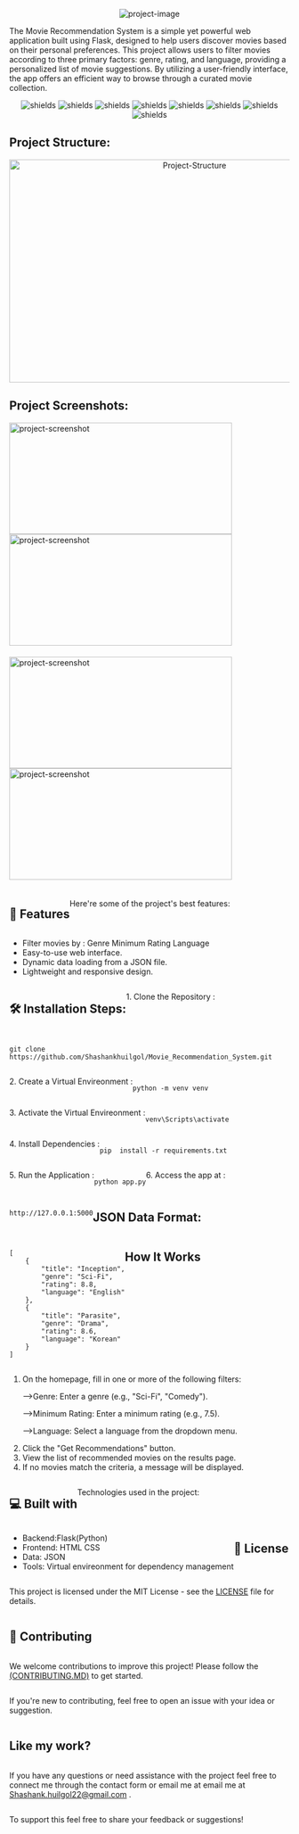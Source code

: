 <p align="center"><img src="https://miro.medium.com/v2/resize:fit:1400/format:webp/1*CPTuuElLrHrLNHslCCQNVw.jpeg" alt="project-image"></p>

<p id="description">The Movie Recommendation System is a simple yet powerful web application built using Flask, designed to help users discover movies based on their personal preferences. This project allows users to filter movies according to three primary factors: genre, rating, and language, providing a personalized list of movie suggestions. By utilizing a user-friendly interface, the app offers an efficient way to browse through a curated movie collection.</p>

<p align="center"><img src="https://img.shields.io/badge/Flask-2.0%2B-green" alt="shields">
  <img src="https://img.shields.io/badge/Python-3.8%2B-blue" alt="shields">
  <img src="https://img.shields.io/badge/HTML-5-orange" alt="shields">
  <img src="https://img.shields.io/badge/CSS-3-yellow" alt="shields">
  <img src="https://img.shields.io/badge/Build-Passing-brightgreen" alt="shields">
  <img src="https://img.shields.io/badge/Code_Quality-A-success" alt="shields">
  <img src="https://img.shields.io/github/last-commit/Shashankhuilgol/Movie_Recommender" alt="shields">
  <img src="https://img.shields.io/badge/license-MIT-blue" alt="shields"></p>

<h2 align="" id="title">Project Structure:</h2>

<p align="center"><img src="https://media-hosting.imagekit.io//7ef3a79d76a74fc8/Screenshot%202025-01-09%20192648.png?Expires=1831039036&Key-Pair-Id=K2ZIVPTIP2VGHC&Signature=LeM1GxVpLJm3HXuBjx5C0ypbzZ3jAwGRj7hMlDCNOmWKnQxXCXjiSpSUaENd0hTtxVMBfCb-BcKxN~o-jZ~qydBzoLLa6u-HZ1vu0YEam-Pz4FjFAkk3vIg3230h4QUd2R~~AyyRHmssNV0dRWMENw34fUzwozIPM6hfNgJFlRjS5Ae6tFyIsY9Gc5~e7RLEqG91dlnSzh6LpGUU3Od4Jo6gXJPzzUNd8vRkT0S-QJx-OOQmBV6m1Xz~7jpT4jqU-Dq~InmDbmPEock7Ycz~5X7yIJUVMD7YDZYzhnGDOzj3voIDuUidXaUJNbC3Q4rmAy3Igk365YrRIbTDGGhnwA__" alt="Project-Structure" class = "center" width="650" height="400/"></p>


  

<h2>Project Screenshots:</h2>
<div style = "display: flex; flex-wrap: wrap;">

<div style = "display: flex; flex-direction: column; margin-right: 20px; margin-bottom:20px;">
    <img src="https://media-hosting.imagekit.io//c107f3746fb3456c/Screenshot%202025-01-09%20190928.png?Expires=1831038328&amp;Key-Pair-Id=K2ZIVPTIP2VGHC&amp;Signature=WLNvjpOZEHU-z1UBmPvq89DO30DhZcb6rJQg8DA49SLbxxpMA1GTY04CYf3FvoIpFgHr9NgujPSWQzwO0mH4OHrmrDEKJum9F6tEpZxkGYTaZ33DqRSckVIVXjj3U6plApU8cdia3iPZmuDmw~IDGiwPX6io7S7YjdPd98MyWnQStg076mL6eT4agN8j7WhU3JVUz6fZXoZ2qE5m~7p-Acr2X9jUPCR3MUoy3T5LfvqalkLQNgdnBJCnUhI8ChOn~fGTYliGn0EO~BggimFel-U1KI82nmnzKuD6b39XbNYZd6vuzqx67aqSR8qn27F24qb0q0eZl-B-t5jvOdZE7w__" alt="project-screenshot" width="400" height="200/">

  <img src="https://media-hosting.imagekit.io//6642bfa1cca64413/Screenshot%202025-01-09%20191112.png?Expires=1831038317&amp;Key-Pair-Id=K2ZIVPTIP2VGHC&amp;Signature=XKVzSRQGywjN75BzpmNsW8sDoLjf2I2qLJsI9cmuNIgoxGlb4tTsG19SNKtMXCe~BObawxGh1nl-lLMSndzsLQIshJwHzeQfPTW7om0azecv3eeWPmO8oCK4oDizIGXFyF53-D6mb13azjopawF2SUORk~CrBDZqKbW-t4M4WryOjgLtY0Gq~ZU3siEzASI2X7~kSjtZNovCLXqdgeo97n2PLgIk-H7Y6Z~pvHTl9qFFJeZM7tuNKwNm~BgnbAdwBteAh1YS~X-m7Xhv0NWjhBRyA6k2bvbtCxjoaaDjYRl1pY2-T4POjSh2tgGQooKpB0D5nAgD-uTlOJMjDnrB1A__" alt="project-screenshot" width="400" height="200/">
</div>

<div style = "display: flex; flex-direction: column; margin-right: 20px; margin-bottom:20px;">
    <img src="https://media-hosting.imagekit.io//3cc4a45318904785/Screenshot%202025-01-09%20191144.png?Expires=1831038304&amp;Key-Pair-Id=K2ZIVPTIP2VGHC&amp;Signature=wAFYtOezBxrEIJ8MWw77qNtfCR0idW5aBUKOM36V2d7oVvBjhy-DhyQA5iDj8zBlvsph5PB4suQlnRcETRN2gdKqQyMSoCrUeCMxVvqa39jFkmOiykaFxI8dK7IQvTLHmEpIPqy~ycMvvUb093W-ydUfHpIXq3C7WiY2dST4M5D1Fr7sh22JjGJrUXYfZEEk3PkRNl9CJpBBYitutN11F-J9fLxGpn5Z5ucbr5loc6L-iPdgu~LmeS9lm7L1vgaWiidEoRwtRvS5gRMgYoFlsBTtFsoLmbcE1zRQ5NIoyg1w3DeB~ORwWfVdQJdNkmtRNhkXs0nyJRFrdkG3Dp1~FA__" alt="project-screenshot" width="400" height="200/">

   <img src="https://media-hosting.imagekit.io//d4825c92270e4ed8/Screenshot%202025-01-09%20191329.png?Expires=1831038295&amp;Key-Pair-Id=K2ZIVPTIP2VGHC&amp;Signature=IPiD6q9XcxoRsPRhKXHNA78joyqkETGC6HDVOr~m5FtMZHqqTJL4GIOEnM1tSXoFyU1CZ5LEHrG2g1eap4y0OtU7zTdlTxtDMH8nLUhRvi0798GE5~wnG2bVy0plzcZc0R4TsA5SMgof8VdxRdaiO6fms7yI9g1MQD6d0YZPJc5c8PpwKg6TO56yZv196E9xU8D9AyvJjk4OQrKGz8QejrshvEeIJDXkqAlW~zMbio6AzRiqgdbJl5igfr-g1qidGXlv80RSXchSRLGyAFTNIdky8KuEhoeuGIJfxXgk3NiCGAPmTpTHd3MK~96iW2l-bYA9KxL6Hy2vPcXlzgfKaA__" alt="project-screenshot" width="400" height="200/">
</div>

  
  
<h2>🧐 Features</h2>

Here're some of the project's best features:

*   Filter movies by : Genre Minimum Rating Language
*   Easy-to-use web interface.
*   Dynamic data loading from a JSON file.
*   Lightweight and responsive design.

<h2>🛠 Installation Steps:</h2>

<p>1. Clone the Repository :</p>

```

git clone https://github.com/Shashankhuilgol/Movie_Recommendation_System.git
```


<p>2. Create a Virtual Envireonment :</p>

```

python -m venv venv
```


<p>3. Activate the Virtual Envireonment :</p>

```

venv\Scripts\activate
```


<p>4. Install Dependencies :</p>

```

pip  install -r requirements.txt
```


<p>5. Run the Application :</p>

```

python app.py
```


<p>6. Access the app at :</p>

```

http://127.0.0.1:5000
```


<h2>JSON Data Format:</h2>


```

[
    {
        "title": "Inception",
        "genre": "Sci-Fi",
        "rating": 8.8,
        "language": "English"
    },
    {
        "title": "Parasite",
        "genre": "Drama",
        "rating": 8.6,
        "language": "Korean"
    }
]
```







<h2>How It Works</h2>

<ol>
  <li>On the homepage, fill in one or more of the following filters:
    
  -->Genre: Enter a genre (e.g., "Sci-Fi", "Comedy").

  -->Minimum Rating: Enter a minimum rating (e.g., 7.5).

  -->Language: Select a language from the dropdown menu.</li>

<Li>Click the "Get Recommendations" button.</Li>

<li>View the list of recommended movies on the results page.</li>

<li>If no movies match the criteria, a message will be displayed.</li>
</ol>
      
  
  
<h2>💻 Built with</h2>

Technologies used in the project:

*   Backend:Flask(Python)
*   Frontend: HTML CSS
*   Data: JSON
*   Tools: Virtual envireonment for dependency management

<h2>📝 License</h2>
<p>This project is licensed under the MIT License - see the <a href="LICENSE">LICENSE</a> file for details.</p>

<h2>📝 Contributing</h2>
<p>We welcome contributions to improve this project! Please follow the <a href="contribution guidelines">(CONTRIBUTING.MD)</a> to get started.</p>

If you're new to contributing, feel free to open an issue with your idea or suggestion.</p>

<h2>Like my work?</h2>

If you have any questions or need assistance with the project feel free to connect me through the contact form or email me at email me at [Shashank.huilgol22@gmail.com](mailto:Shashank.huilgol22@gmail.com) .<p>To support this feel free to share your feedback or suggestions!</p>
